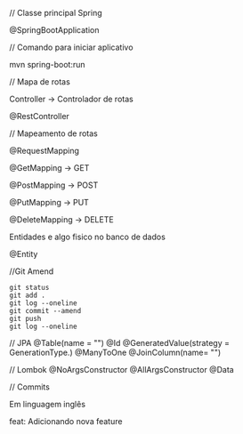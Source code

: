 // Classe principal Spring

@SpringBootApplication


// Comando para iniciar aplicativo

mvn spring-boot:run

// Mapa de rotas

Controller -> Controlador de rotas

@RestController

// Mapeamento de rotas

@RequestMapping

@GetMapping -> GET

@PostMapping -> POST

@PutMapping -> PUT

@DeleteMapping -> DELETE

Entidades e algo fisico no banco de dados

@Entity

//Git Amend
```
git status
git add .
git log --oneline
git commit --amend
git push
git log --oneline
```

// JPA
@Table(name = "<table-name>")
@Id
@GeneratedValue(strategy = GenerationType.<type>)
@ManyToOne
@JoinColumn(name= "<column-name>")

// Lombok
@NoArgsConstructor
@AllArgsConstructor
@Data

// Commits

Em linguagem inglês

feat: Adicionando nova feature